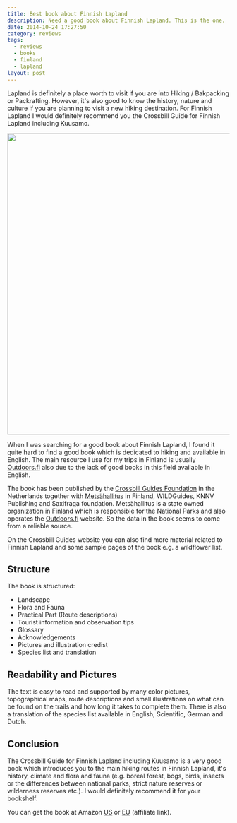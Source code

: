 ```yaml
---
title: Best book about Finnish Lapland
description: Need a good book about Finnish Lapland. This is the one.
date: 2014-10-24 17:27:50
category: reviews
tags:
  - reviews
  - books
  - finland
  - lapland
layout: post
---
```


Lapland is definitely a place worth to visit if you are into Hiking / Bakpacking or Packrafting. However, it's also good to know the history, nature and culture if you are planning to visit a new hiking destination. For Finnish Lapland I would definitely recommend you the Crossbill Guide for Finnish Lapland including Kuusamo.

<a href="https://www.flickr.com/photos/90204224@N07/15430108147"><img src="https://c2.staticflickr.com/4/3950/15430108147_52328005db_b.jpg" width="1024" height="683"></a>

When I was searching for a good book about Finnish Lapland, I found it quite hard to find a good book which is dedicated to hiking and available in English. The main resource I use for my trips  in Finland is usually <a href="http://www.outdoors.fi" target="_blank">Outdoors.fi</a> also due to the lack of good books in this field available in English.

The book has been published by the <a href="http://www.crossbillguides.com/" target="_blank">Crossbill Guides Foundation</a> in the Netherlands together with <a href="http://www.metsa.fi" target="_blank">Metsähallitus</a> in Finland, WILDGuides, KNNV Publishing and Saxifraga foundation. Metsähallitus is a state owned organization in Finland which is responsible for the National Parks and also operates the <a href="http://www.outdoors.fi" target="_blank">Outdoors.fi</a> website. So the data in the book seems to come from a reliable source.

On the Crossbill Guides website you can also find more material related to Finnish Lapland and some sample pages of the book e.g. a wildflower list.

## Structure
The book is structured:

* Landscape
* Flora and Fauna
* Practical Part (Route descriptions)
* Tourist information and observation tips
* Glossary
* Acknowledgements
* Pictures and illustration credist
* Species list and translation

## Readability and Pictures
The text is easy to read and supported by many color pictures, topographical maps, route descriptions and small illustrations on what can be found on the trails and how long it takes to complete them. There is also a translation of the species list available in English, Scientific, German and Dutch.

## Conclusion
The Crossbill Guide for Finnish Lapland including Kuusamo is a very good book which introduces you to the main hiking routes in Finnish Lapland, it's history, climate and flora and fauna (e.g. boreal forest, bogs, birds, insects  or the differences between national parks, strict nature reserves or wilderness reserves etc.). I would definitely recommend it for your bookshelf.

You can get the book at Amazon <a rel="nofollow" href="http://amzn.to/1z4hw9m" target="_blank">US</a> or <a href="http://amzn.to/1trCRWQ" target="_blank">EU</a> (affiliate link).

